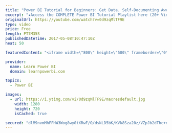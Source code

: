 ```yaml
---
title: "Power BI Tutorial for Beginners: Get Data. Self-Documenting Awesomeness! (1.1.4)"
excerpt: "★Access the COMPLETE Power BI Tutorial Playlist here (20+ Videos)★ ☞ https://www.youtube.com/watch?v=1bysg... This Power BI Tutorial for Beginners & Excel Users, walks you through Step-by-Step in creating your first Power BI Dashboard (includes Download Files). This is meant as an introduction to Power"
originalUrl: https://youtube.com/watch?v=0d9zqMlTF9E
type: video
price: Free
length: PT7M35S
publishedDateTime: 2017-05-08T10:47:10Z
heat: 50

featuredContent: "<iframe width=\"800\" height=\"500\" frameborder=\"0\" src=\"https://www.youtube.com/embed/0d9zqMlTF9E\" allow=\"accelerometer; autoplay; encrypted-media; gyroscope; picture-in-picture\" allowfullscreen></iframe>"

provider:
  name: Learn Power BI
  domain: learnpowerbi.com

topics:
  - Power BI

images:
  - url: https://i.ytimg.com/vi/0d9zqMlTF9E/maxresdefault.jpg
    width: 1280
    height: 720
    isCached: true

secured: "dlM9nvmMhFFHW3Wog8wy0tXRwF/O/dsNLD5bK/KVk8Sza20z/VZpJb2dThc+nzRvBQNfWJU0kXq/vk+6PIMx/llAEyfx87pJPwMTooLlF9tznDVkhQUWDS3yqmlicnXX/S+K7G9chRERmoxcaCFPkEKH/MmLaHgyFcon/VRva6XNt/cvPvqUMpLbs+4rtiVUyttpt6YPLmPZrTdkS/btw7+VlwfZJcGF4XRg3gI4pQo3UqvI+GSWzMeymuwjo29xrUpIW07SN+VYG6eBS69yg3G69rVDAA8CUxOBJTSuds1KW3qilSqwsvR+nAPKXN8ZRmrW7FMEN3C0rei/UggDNM/keBHR0CFOvwUiLplsUEn5iJGjVuZ7EHajOnqqkoXdVcssW0wBSB3C4cgWA+sEisSjkUrNf91Sjng8a9fPlIs=;PTLYmtysM0+vcVIuiMxINQ=="
---
```


